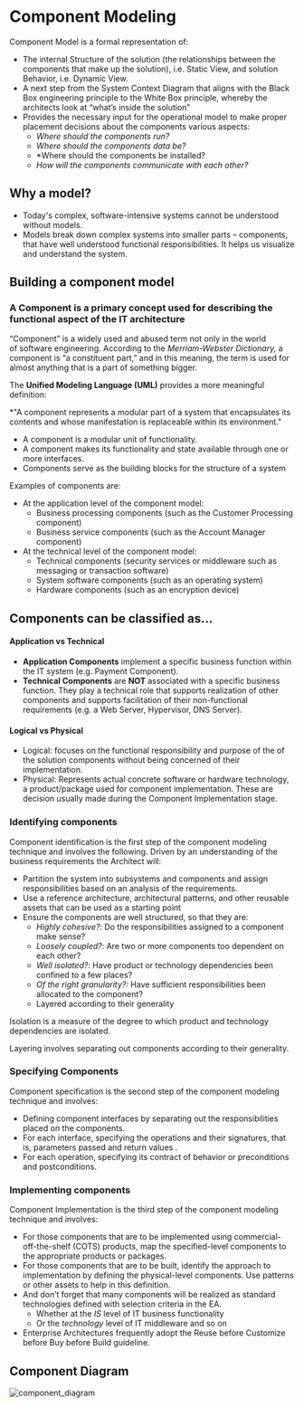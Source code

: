 # Component Modeling

Component Model is a formal representation of: 
- The internal Structure of the solution (the relationships between the components that make up the solution), i.e. Static View, and solution Behavior, i.e. Dynamic View. 
- A next step from the System Context Diagram that aligns with the Black Box engineering principle to the White Box principle, whereby the architects look at “what’s inside the solution” 
- Provides the necessary input for the operational model to make proper placement decisions about the components various aspects: 
	- *Where should the components run?*
	- *Where should the components data be?* 
	- *Where should the components be installed?
	- *How will the components communicate with each other?*

## Why a model? 
- Today's complex, software-intensive systems cannot be understood without models. 
- Models break down complex systems into smaller parts – components, that have well understood functional responsibilities. It helps us visualize and understand the system.


## Building a component model
### A Component is a primary concept used for describing the functional aspect of the IT architecture
“Component” is a widely used and abused term not only in the world of software engineering. According to the _Merriam-Webster Dictionary,_ a component is “a constituent part,” and in this meaning, the term is used for almost anything that is a part of something bigger.

The **Unified Modeling Language (UML)** provides a more meaningful definition:

*"A component represents a modular part of a system that encapsulates its contents and whose manifestation is replaceable within its environment."

- A component is a modular unit of functionality. 
- A component makes its functionality and state available through one or more interfaces.
- Components serve as the building blocks for the structure of a system

Examples of components are: 
- At the application level of the component model: 
	- Business processing components (such as the Customer Processing component) 
	- Business service components (such as the Account Manager component) 
- At the technical level of the component model: 
	- Technical components (security services or middleware such as messaging or transaction software) 
	- System software components (such as an operating system) 
	- Hardware components (such as an encryption device)


## Components can be classified as...

#### Application vs Technical
- **Application Components** implement a specific business function within the IT system (e.g. Payment Component).
- **Technical Components** are **NOT** associated with a specific business function. They play a technical role that supports realization of other components and supports facilitation of their non-functional requirements (e.g. a Web Server, Hypervisor, DNS Server).

#### Logical vs Physical 
- Logical: focuses on the functional responsibility and purpose of the of the solution components without being concerned of their implementation.
- Physical: Represents actual concrete software or hardware technology, a product/package used for component implementation. These are decision usually made during the Component Implementation stage.


### Identifying components
Component identification is the first step of the component modeling technique and involves the following. Driven by an understanding of the business requirements the Architect will:
- Partition the system into subsystems and components and assign responsibilities based on an analysis of the requirements. 
- Use a reference architecture, architectural patterns, and other reusable assets that can be used as a starting point 
- Ensure the components are well structured, so that they are: 
	- *Highly cohesive?*: Do the responsibilities assigned to a component make sense? 
	- *Loosely coupled?*: Are two or more components too dependent on each other? 
	- *Well isolated?*: Have product or technology dependencies been confined to a few places? 
	- *Of the right granularity?:* Have sufficient responsibilities been allocated to the component? 
	- Layered according to their generality

Isolation is a measure of the degree to which product and technology dependencies are isolated.

Layering involves separating out components according to their generality.


### Specifying Components
Component specification is the second step of the component modeling technique and involves: 
- Defining component interfaces by separating out the responsibilities placed on the components.
- For each interface, specifying the operations and their signatures, that is, parameters passed and return values .
- For each operation, specifying its contract of behavior or preconditions and postconditions.


### Implementing components
Component Implementation is the third step of the component modeling technique and involves:
- For those components that are to be implemented using commercial-off-the-shelf (COTS) products, map the specified-level components to the appropriate products or packages. 
- For those components that are to be built, identify the approach to implementation by defining the physical-level components. Use patterns or other assets to help in this definition. 
- And don’t forget that many components will be realized as standard technologies defined with selection criteria in the EA. 
	- Whether at the *IS* level of IT business functionality
	- Or the *technology* level of IT middleware and so on
- Enterprise Architectures frequently adopt the Reuse before Customize before Buy before Build guideline.


## Component Diagram

![component_diagram](componentDiagramUML2.jpg)


